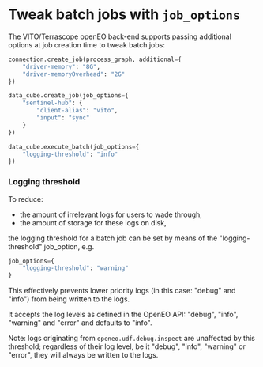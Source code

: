 # Tweak batch jobs with `job_options`

The VITO/Terrascope openEO back-end supports passing additional options at job creation time to tweak batch jobs:

```python
connection.create_job(process_graph, additional={
    "driver-memory": "8G",
    "driver-memoryOverhead": "2G"
})
```

```python
data_cube.create_job(job_options={
    "sentinel-hub": {
        "client-alias": "vito",
        "input": "sync"
    }
})
```

```python
data_cube.execute_batch(job_options={
    "logging-threshold": "info"
})
```

### Logging threshold

To reduce:
* the amount of irrelevant logs for users to wade through,
* the amount of storage for these logs on disk,

the logging threshold for a batch job can be set by means of the "logging-threshold" job_option, e.g.
```python
job_options={
    "logging-threshold": "warning"
}
```

This effectively prevents lower priority logs (in this case: "debug" and "info") from being written to the logs.

It accepts the log levels as defined in the OpenEO API: "debug", "info", "warning" and "error" and defaults to "info".

Note: logs originating from ```openeo.udf.debug.inspect``` are unaffected by this threshold; regardless of their log
level, be it "debug", "info", "warning" or "error", they will always be written to the logs.